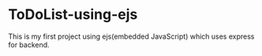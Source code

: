 # ToDoList-using-ejs
This is my first project using ejs(embedded JavaScript) which uses express for backend.
